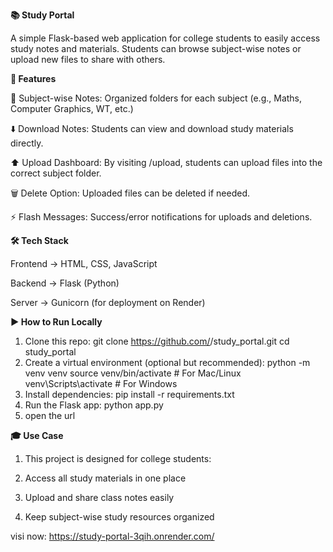 **📚 Study Portal**

A simple Flask-based web application for college students to easily access study notes and materials.
Students can browse subject-wise notes or upload new files to share with others.

**🚀 Features**

📂 Subject-wise Notes: Organized folders for each subject (e.g., Maths, Computer Graphics, WT, etc.)

⬇️ Download Notes: Students can view and download study materials directly.

⬆️ Upload Dashboard: By visiting /upload, students can upload files into the correct subject folder.

🗑 Delete Option: Uploaded files can be deleted if needed.

⚡ Flash Messages: Success/error notifications for uploads and deletions.

**🛠 Tech Stack**

Frontend → HTML, CSS, JavaScript

Backend → Flask (Python)

Server → Gunicorn (for deployment on Render)

**▶️ How to Run Locally**
1. Clone this repo:
     git clone https://github.com/<your-username>/study_portal.git
     cd study_portal
2. Create a virtual environment (optional but recommended):
     python -m venv venv
     source venv/bin/activate   # For Mac/Linux
     venv\Scripts\activate      # For Windows
3. Install dependencies:
     pip install -r requirements.txt
4. Run the Flask app:
      python app.py
5. open the url

**🎓 Use Case**

1. This project is designed for college students:

2. Access all study materials in one place

3. Upload and share class notes easily

4. Keep subject-wise study resources organized


visi now: https://study-portal-3qih.onrender.com/
